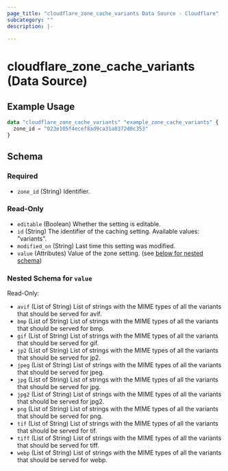 ```yaml
---
page_title: "cloudflare_zone_cache_variants Data Source - Cloudflare"
subcategory: ""
description: |-
  
---
```


# cloudflare_zone_cache_variants (Data Source)



## Example Usage

```terraform
data "cloudflare_zone_cache_variants" "example_zone_cache_variants" {
  zone_id = "023e105f4ecef8ad9ca31a8372d0c353"
}
```

<!-- schema generated by tfplugindocs -->
## Schema

### Required

- `zone_id` (String) Identifier.

### Read-Only

- `editable` (Boolean) Whether the setting is editable.
- `id` (String) The identifier of the caching setting.
Available values: "variants".
- `modified_on` (String) Last time this setting was modified.
- `value` (Attributes) Value of the zone setting. (see [below for nested schema](#nestedatt--value))

<a id="nestedatt--value"></a>
### Nested Schema for `value`

Read-Only:

- `avif` (List of String) List of strings with the MIME types of all the variants that should be served for avif.
- `bmp` (List of String) List of strings with the MIME types of all the variants that should be served for bmp.
- `gif` (List of String) List of strings with the MIME types of all the variants that should be served for gif.
- `jp2` (List of String) List of strings with the MIME types of all the variants that should be served for jp2.
- `jpeg` (List of String) List of strings with the MIME types of all the variants that should be served for jpeg.
- `jpg` (List of String) List of strings with the MIME types of all the variants that should be served for jpg.
- `jpg2` (List of String) List of strings with the MIME types of all the variants that should be served for jpg2.
- `png` (List of String) List of strings with the MIME types of all the variants that should be served for png.
- `tif` (List of String) List of strings with the MIME types of all the variants that should be served for tif.
- `tiff` (List of String) List of strings with the MIME types of all the variants that should be served for tiff.
- `webp` (List of String) List of strings with the MIME types of all the variants that should be served for webp.



